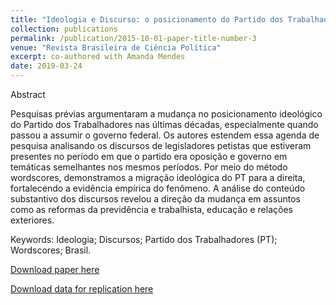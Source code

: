 ```yaml
---
title: "Ideologia e Discurso: o posicionamento do Partido dos Trabalhadores na oposição e no governo"
collection: publications
permalink: /publication/2015-10-01-paper-title-number-3
venue: "Revista Brasileira de Ciência Política"
excerpt: co-authored with Amanda Mendes
date: 2019-03-24
---
```


Abstract

Pesquisas prévias argumentaram a mudança no posicionamento ideológico do Partido dos Trabalhadores nas últimas décadas, especialmente quando passou a assumir o governo federal. Os autores estendem essa agenda de pesquisa analisando os discursos de legisladores petistas que estiveram presentes no período em que o partido era oposição e governo em temáticas semelhantes nos mesmos períodos. Por meio do método wordscores, demonstramos a migração ideológica do PT para a direita, fortalecendo a evidência empírica do fenômeno. A análise do conteúdo substantivo dos discursos revelou a direção da mudança em assuntos como as reformas da previdência e trabalhista, educação e relações
exteriores.

Keywords: Ideologia; Discursos; Partido dos Trabalhadores (PT); Wordscores; Brasil.


[Download paper here](https://www.scielo.br/pdf/rbcpol/n28/2178-4884-rbcpol-28-161.pdf)

[Download data for replication here](https://www.openicpsr.org/openicpsr/project/129862/version/V1/view)
